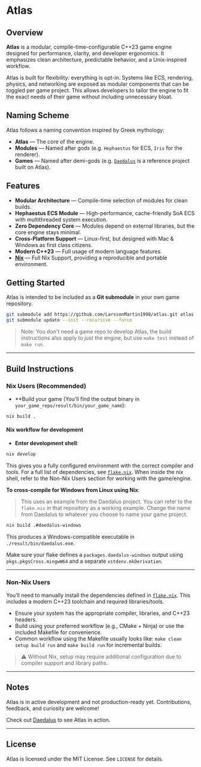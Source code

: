 # Atlas

## Overview

**Atlas** is a modular, compile-time-configurable C++23 game engine designed for performance, clarity, and developer ergonomics. It emphasizes clean architecture, predictable behavior, and a Unix-inspired workflow.

Atlas is built for flexibility: everything is opt-in. Systems like ECS, rendering, physics, and networking are exposed as modular components that can be toggled per game project. This allows developers to tailor the engine to fit the exact needs of their game without including unnecessary bloat.

## Naming Scheme

Atlas follows a naming convention inspired by Greek mythology:

* **Atlas** — The core of the engine.
* **Modules** — Named after gods (e.g. `Hephaestus` for ECS, `Iris` for the renderer).
* **Games** — Named after demi-gods (e.g. [`Daedalus`](https://www.github.com/LarssonMartin1998/daedalus.git) is a reference project built on Atlas).

## Features

* **Modular Architecture** — Compile-time selection of modules for clean builds.
* **Hephaestus ECS Module** — High-performance, cache-friendly SoA ECS with multithreaded system execution.
* **Zero Dependency Core** — Modules depend on external libraries, but the core engine stays minimal.
* **Cross-Platform Support** — Linux-first, but designed with Mac & Windows as first class citizens.
* **Modern C++23** — Full usage of modern language features.
* **[Nix](https://nixos.org/download)** — Full Nix Support, providing a reproducible and portable environment.

## Getting Started

Atlas is intended to be included as a **Git submodule** in your own game repository.

```bash
git submodule add https://github.com/LarssonMartin1998/atlas.git atlas
git submodule update --init --recursive --force
```

>Note: You don't need a game repo to develop Atlas, the build instructions also apply to just the engine, but use `make test` instead of `make run`.

---

## Build Instructions

### Nix Users (Recommended)

- **Build your game (You'll find the output binary in `your_game_repo/result/bin/your_game_name`):

```bash
nix build .
```

#### Nix workflow for development

- **Enter development shell**:

```bash
nix develop
```

This gives you a fully configured environment with the correct compiler and tools. For a full list of dependencies, see [`flake.nix`](./flake.nix). When inside the nix shell, refer to the Non-Nix Users section for working with the game/engine.

**To cross-compile for Windows from Linux using Nix**:
> This uses an example from the Daedalus project. You can refer to the `flake.nix` in that repository as a working example. Change the name from Daedalus to whatever you choose to name your game project.

```bash
nix build .#daedalus-windows
```

This produces a Windows-compatible executable in `./result/bin/daedalus.exe`.

Make sure your flake defines a `packages.daedalus-windows` output using `pkgs.pkgsCross.mingwW64` and a separate `xstdenv.mkDerivation`. 

---

### Non-Nix Users

You’ll need to manually install the dependencies defined in [`flake.nix`](./flake.nix). This includes a modern C++23 toolchain and required libraries/tools.

- Ensure your system has the appropriate compiler, libraries, and C++23 headers.
- Build using your preferred workflow (e.g., CMake + Ninja) or use the included Makefile for convenience.
- Common workflow using the Makefile usually looks like: `make clean setup build run` and `make build run` for incremental builds.

> ⚠️ Without Nix, setup may require additional configuration due to compiler support and library paths.

---

## Notes

Atlas is in active development and not production-ready yet. Contributions, feedback, and curiosity are welcome!

Check out [Daedalus](https://github.com/qvantry/daedalus) to see Atlas in action.

---

## License

Atlas is licensed under the MIT License. See `LICENSE` for details.
